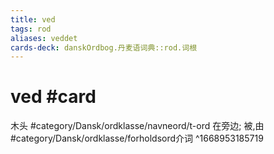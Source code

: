 ```yaml
---
title: ved
tags: rod
aliases: veddet
cards-deck: danskOrdbog.丹麦语词典::rod.词根
---
```


# ved #card
木头  #category/Dansk/ordklasse/navneord/t-ord 
在旁边; 被,由 #category/Dansk/ordklasse/forholdsord介词 
^1668953185719
